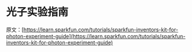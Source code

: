 # 光子实验指南

原文：[https://learn.sparkfun.com/tutorials/sparkfun-inventors-kit-for-photon-experiment-guide](https://learn.sparkfun.com/tutorials/sparkfun-inventors-kit-for-photon-experiment-guide)